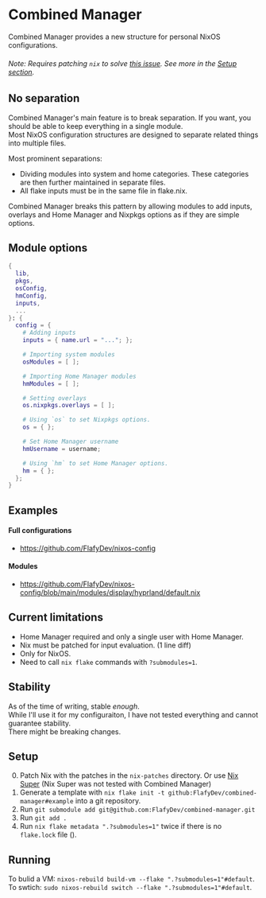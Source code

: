 # Combined Manager
Combined Manager provides a new structure for personal NixOS configurations.
###### Note: Requires patching `nix` to solve [this issue](https://github.com/NixOS/nix/issues/3966). See more in the [Setup section](#setup).

## No separation
Combined Manager's main feature is to break separation. If you want, you should be able to keep everything in a single module.  
Most NixOS configuration structures are designed to separate related things into multiple files.  

Most prominent separations:  
- Dividing modules into system and home categories. These categories are then further maintained in separate files.
- All flake inputs must be in the same file in flake.nix.

Combined Manager breaks this pattern by allowing modules to add inputs, overlays and Home Manager and Nixpkgs options as if they are simple options.

## Module options
```nix
{
  lib,
  pkgs,
  osConfig,
  hmConfig,
  inputs,
  ...
}: {
  config = {
    # Adding inputs
    inputs = { name.url = "..."; };

    # Importing system modules
    osModules = [ ];

    # Importing Home Manager modules
    hmModules = [ ];

    # Setting overlays
    os.nixpkgs.overlays = [ ];

    # Using `os` to set Nixpkgs options.
    os = { };

    # Set Home Manager username
    hmUsername = username;

    # Using `hm` to set Home Manager options.
    hm = { };
  };
}
```

## Examples
#### Full configurations
- https://github.com/FlafyDev/nixos-config
#### Modules
- https://github.com/FlafyDev/nixos-config/blob/main/modules/display/hyprland/default.nix


## Current limitations
- Home Manager required and only a single user with Home Manager.
- Nix must be patched for input evaluation. (1 line diff)
- Only for NixOS.
- Need to call `nix flake` commands with `?submodules=1`.

## Stability
As of the time of writing, stable _enough_.  
While I'll use it for my configuraiton, I have not tested everything and cannot guarantee stability.  
There might be breaking changes.

## Setup
0. Patch Nix with the patches in the `nix-patches` directory. Or use [Nix Super](https://git.privatevoid.net/max/nix-super) (Nix Super was not tested with Combined Manager)
1. Generate a template with `nix flake init -t github:FlafyDev/combined-manager#example` into a git repository.
2. Run `git submodule add git@github.com:FlafyDev/combined-manager.git`
3. Run `git add .`
4. Run `nix flake metadata ".?submodules=1"` twice if there is no `flake.lock` file ().

## Running
To bulid a VM: `nixos-rebuild build-vm --flake ".?submodules=1"#default`.
To swtich: `sudo nixos-rebuild switch --flake ".?submodules=1"#default`.
